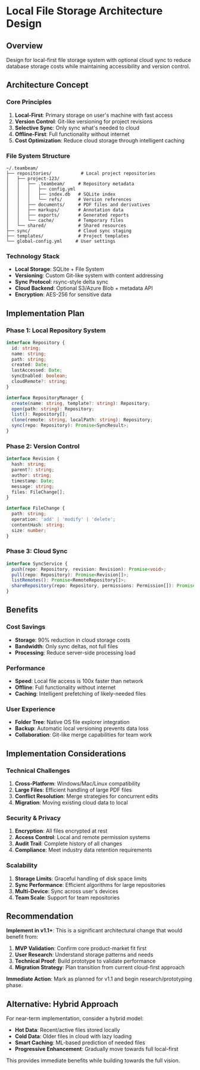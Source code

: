 # Local File Storage Architecture Design

## Overview
Design for local-first file storage system with optional cloud sync to reduce database storage costs while maintaining accessibility and version control.

## Architecture Concept

### Core Principles
1. **Local-First**: Primary storage on user's machine with fast access
2. **Version Control**: Git-like versioning for project revisions  
3. **Selective Sync**: Only sync what's needed to cloud
4. **Offline-First**: Full functionality without internet
5. **Cost Optimization**: Reduce cloud storage through intelligent caching

### File System Structure
```
~/.teambeam/
├── repositories/           # Local project repositories
│   ├── project-123/
│   │   ├── .teambeam/     # Repository metadata
│   │   │   ├── config.yml
│   │   │   ├── index.db   # SQLite index
│   │   │   └── refs/      # Version references
│   │   ├── documents/     # PDF files and derivatives
│   │   ├── markups/       # Annotation data
│   │   ├── exports/       # Generated reports
│   │   └── cache/         # Temporary files
│   └── shared/            # Shared resources
├── sync/                  # Cloud sync staging
├── templates/             # Project templates
└── global-config.yml     # User settings
```

### Technology Stack
- **Local Storage**: SQLite + File System
- **Versioning**: Custom Git-like system with content addressing
- **Sync Protocol**: rsync-style delta sync
- **Cloud Backend**: Optional S3/Azure Blob + metadata API
- **Encryption**: AES-256 for sensitive data

## Implementation Plan

### Phase 1: Local Repository System
```typescript
interface Repository {
  id: string;
  name: string;
  path: string;
  created: Date;
  lastAccessed: Date;
  syncEnabled: boolean;
  cloudRemote?: string;
}

interface RepositoryManager {
  create(name: string, template?: string): Repository;
  open(path: string): Repository;
  list(): Repository[];
  clone(remote: string, localPath: string): Repository;
  sync(repo: Repository): Promise<SyncResult>;
}
```

### Phase 2: Version Control
```typescript
interface Revision {
  hash: string;
  parent?: string;
  author: string;
  timestamp: Date;
  message: string;
  files: FileChange[];
}

interface FileChange {
  path: string;
  operation: 'add' | 'modify' | 'delete';
  contentHash: string;
  size: number;
}
```

### Phase 3: Cloud Sync
```typescript
interface SyncService {
  push(repo: Repository, revision: Revision): Promise<void>;
  pull(repo: Repository): Promise<Revision[]>;
  listRemotes(): Promise<RemoteRepository[]>;
  shareRepository(repo: Repository, permissions: Permission[]): Promise<string>;
}
```

## Benefits

### Cost Savings
- **Storage**: 90% reduction in cloud storage costs
- **Bandwidth**: Only sync deltas, not full files
- **Processing**: Reduce server-side processing load

### Performance
- **Speed**: Local file access is 100x faster than network
- **Offline**: Full functionality without internet
- **Caching**: Intelligent prefetching of likely-needed files

### User Experience  
- **Folder Tree**: Native OS file explorer integration
- **Backup**: Automatic local versioning prevents data loss
- **Collaboration**: Git-like merge capabilities for team work

## Implementation Considerations

### Technical Challenges
1. **Cross-Platform**: Windows/Mac/Linux compatibility
2. **Large Files**: Efficient handling of large PDF files
3. **Conflict Resolution**: Merge strategies for concurrent edits
4. **Migration**: Moving existing cloud data to local

### Security & Privacy
1. **Encryption**: All files encrypted at rest
2. **Access Control**: Local and remote permission systems  
3. **Audit Trail**: Complete history of all changes
4. **Compliance**: Meet industry data retention requirements

### Scalability
1. **Storage Limits**: Graceful handling of disk space limits
2. **Sync Performance**: Efficient algorithms for large repositories
3. **Multi-Device**: Sync across user's devices
4. **Team Scale**: Support for team repositories

## Recommendation

**Implement in v1.1+**: This is a significant architectural change that would benefit from:
1. **MVP Validation**: Confirm core product-market fit first
2. **User Research**: Understand storage patterns and needs
3. **Technical Proof**: Build prototype to validate performance
4. **Migration Strategy**: Plan transition from current cloud-first approach

**Immediate Action**: Mark as planned for v1.1 and begin research/prototyping phase.

## Alternative: Hybrid Approach

For near-term implementation, consider a hybrid model:
- **Hot Data**: Recent/active files stored locally
- **Cold Data**: Older files in cloud with lazy loading
- **Smart Caching**: ML-based prediction of needed files
- **Progressive Enhancement**: Gradually move towards full local-first

This provides immediate benefits while building towards the full vision.